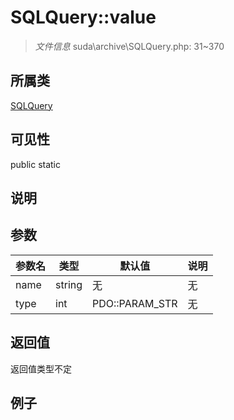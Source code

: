# SQLQuery::value



> *文件信息* suda\archive\SQLQuery.php: 31~370

## 所属类 

[SQLQuery](../SQLQuery.md)

## 可见性

 public static

## 说明




## 参数


| 参数名 | 类型 | 默认值 | 说明 |
|--------|-----|-------|-------|
| name |  string | 无 | 无 |
| type |  int | PDO::PARAM_STR | 无 |



## 返回值

返回值类型不定


## 例子

